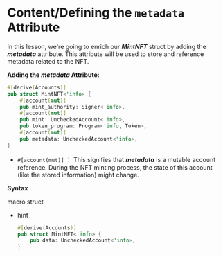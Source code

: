 # Content/**Defining the `metadata` Attribute**

In this lesson, we're going to enrich our ***MintNFT*** struct by adding the ***metadata*** attribute. This attribute will be used to store and reference metadata related to the NFT.

**Adding the *metadata* Attribute:**

```rust
#[derive(Accounts)]
pub struct MintNFT<'info> {
    #[account(mut)]
    pub mint_authority: Signer<'info>,
    #[account(mut)]
    pub mint: UncheckedAccount<'info>,
    pub token_program: Program<'info, Token>,
    #[account(mut)]
    pub metadata: UncheckedAccount<'info>,
}
```

- `#[account(mut)]` ： This signifies that ***metadata*** is a mutable account reference. During the NFT minting process, the state of this account (like the stored information) might change.

**Syntax** 

macro struct

- hint
    
    ```rust
    #[derive(Accounts)]
    pub struct MintNFT<'info> {
        pub data: UncheckedAccount<'info>,
    }
    ```